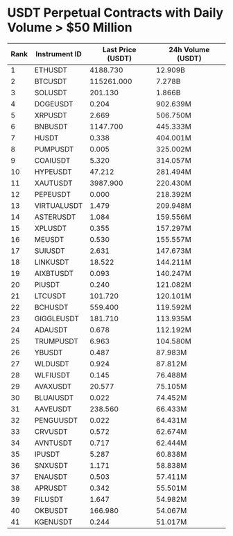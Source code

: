 # USDT Perpetual Contracts with Daily Volume > $50 Million

| Rank | Instrument ID | Last Price (USDT) | 24h Volume (USDT) |
|------|---------------|-------------------|-------------------|
| 1 | ETHUSDT | 4188.730 | 12.909B |
| 2 | BTCUSDT | 115261.000 | 7.278B |
| 3 | SOLUSDT | 201.130 | 1.866B |
| 4 | DOGEUSDT | 0.204 | 902.639M |
| 5 | XRPUSDT | 2.669 | 506.750M |
| 6 | BNBUSDT | 1147.700 | 445.333M |
| 7 | HUSDT | 0.338 | 404.001M |
| 8 | PUMPUSDT | 0.005 | 325.002M |
| 9 | COAIUSDT | 5.320 | 314.057M |
| 10 | HYPEUSDT | 47.212 | 281.494M |
| 11 | XAUTUSDT | 3987.900 | 220.430M |
| 12 | PEPEUSDT | 0.000 | 218.392M |
| 13 | VIRTUALUSDT | 1.479 | 209.948M |
| 14 | ASTERUSDT | 1.084 | 159.556M |
| 15 | XPLUSDT | 0.355 | 157.297M |
| 16 | MEUSDT | 0.530 | 155.557M |
| 17 | SUIUSDT | 2.631 | 147.673M |
| 18 | LINKUSDT | 18.522 | 144.211M |
| 19 | AIXBTUSDT | 0.093 | 140.247M |
| 20 | PIUSDT | 0.240 | 121.082M |
| 21 | LTCUSDT | 101.720 | 120.101M |
| 22 | BCHUSDT | 559.400 | 119.592M |
| 23 | GIGGLEUSDT | 181.710 | 113.935M |
| 24 | ADAUSDT | 0.678 | 112.192M |
| 25 | TRUMPUSDT | 6.963 | 104.580M |
| 26 | YBUSDT | 0.487 | 87.983M |
| 27 | WLDUSDT | 0.924 | 87.812M |
| 28 | WLFIUSDT | 0.145 | 76.488M |
| 29 | AVAXUSDT | 20.577 | 75.105M |
| 30 | BLUAIUSDT | 0.022 | 74.452M |
| 31 | AAVEUSDT | 238.560 | 66.433M |
| 32 | PENGUUSDT | 0.022 | 64.431M |
| 33 | CRVUSDT | 0.572 | 62.674M |
| 34 | AVNTUSDT | 0.717 | 62.444M |
| 35 | IPUSDT | 5.287 | 60.838M |
| 36 | SNXUSDT | 1.171 | 58.838M |
| 37 | ENAUSDT | 0.503 | 57.411M |
| 38 | APRUSDT | 0.342 | 55.501M |
| 39 | FILUSDT | 1.647 | 54.982M |
| 40 | OKBUSDT | 166.980 | 54.067M |
| 41 | KGENUSDT | 0.244 | 51.017M |
